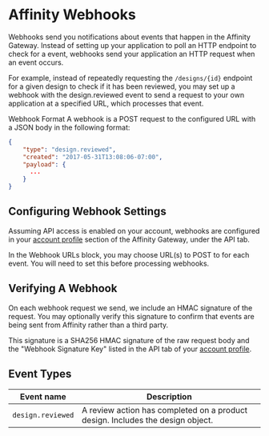 # Affinity Webhooks

Webhooks send you notifications about events that happen in the Affinity Gateway. Instead of setting up your application to poll an HTTP endpoint to check for a event, webhooks send your application an HTTP request when an event occurs.

For example, instead of repeatedly requesting the `/designs/{id}` endpoint for a given design to check if it has been reviewed, you may set up a webhook with the design.reviewed event to send a request to your own application at a specified URL, which processes that event.

Webhook Format
A webhook is a POST request to the configured URL with a JSON body in the following format:
```json
{
	"type": "design.reviewed",
	"created": "2017-05-31T13:08:06-07:00",
	"payload": {
	  ...
	}
}
```

## Configuring Webhook Settings
Assuming API access is enabled on your account, webhooks are configured in your
[account profile](https://affinity-gateway.com/profile/edit) section of the Affinity Gateway,
under the API tab.
 
In the Webhook URLs block, you may choose URL(s) to POST to for each event. You will need to set this
before processing webhooks.

## Verifying A Webhook
On each webhook request we send, we include an HMAC signature of the request.
You may optionally verify this signature to confirm that events are being sent from Affinity rather than a third party.

This signature is a SHA256 HMAC signature of the raw request body and the "Webhook Signature Key" listed in the API tab
of your [account profile](https://affinity-gateway.local/profile/edit).

## Event Types

| Event name | Description |
| ---------- | ----------- |
| `design.reviewed` | A review action has completed on a product design. Includes the design object. |



